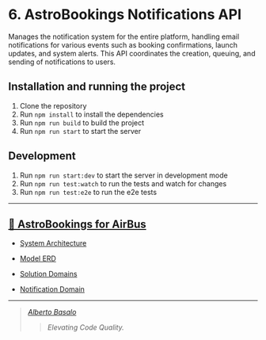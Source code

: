 # 6. AstroBookings Notifications API

Manages the notification system for the entire platform, handling email notifications for various events such as booking confirmations, launch updates, and system alerts. This API coordinates the creation, queuing, and sending of notifications to users.

## Installation and running the project

1. Clone the repository
2. Run `npm install` to install the dependencies
3. Run `npm run build` to build the project
4. Run `npm run start` to start the server

## Development

1. Run `npm run start:dev` to start the server in development mode
2. Run `npm run test:watch` to run the tests and watch for changes
3. Run `npm run test:e2e` to run the e2e tests

---

## [🚀 AstroBookings for AirBus](https://gitlab.services.studio.airbushelicopters.com/ah-espana/astrobooking-bootcamp)

- [System Architecture](https://gitlab.services.studio.airbushelicopters.com/ah-espana/astrobooking-bootcamp/docs/-/blob/master/astrobookings/2-design/2-system.architecture.md)
- [Model ERD](https://gitlab.services.studio.airbushelicopters.com/ah-espana/astrobooking-bootcamp/docs/-/blob/master/astrobookings/2-design/3-model.erd.md)
- [Solution Domains](https://gitlab.services.studio.airbushelicopters.com/ah-espana/astrobooking-bootcamp/docs/-/blob/master/astrobookings/2-design/4-solution.domain.md)

- [Notification Domain](https://gitlab.services.studio.airbushelicopters.com/ah-espana/astrobooking-bootcamp/docs/-/blob/master/astrobookings/2-design/4_6-notification-system.domain.md?ref_type=heads)

---

> _[Alberto Basalo](https://albertobasalo.dev)_
>
> > _Elevating Code Quality._
